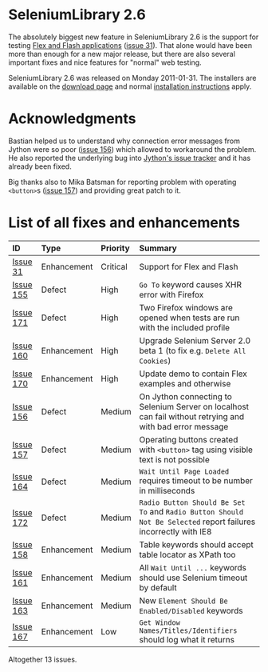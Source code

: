 

# SeleniumLibrary 2.6 #

The absolutely biggest new feature in SeleniumLibrary 2.6 is the support for testing [Flex and Flash applications](FlexTesting.md) ([issue 31](https://code.google.com/p/robotframework-seleniumlibrary/issues/detail?id=31)). That alone would have been more than enough for a new major release, but there are also several important fixes and nice features for "normal" web testing.

SeleniumLibrary 2.6 was released on Monday 2011-01-31. The installers are available on the [download page](http://code.google.com/p/robotframework-seleniumlibrary/downloads/list) and normal [installation instructions](InstallationInstructions.md) apply.

# Acknowledgments #

Bastian helped us to understand why connection error messages from Jython were so poor ([issue 156](https://code.google.com/p/robotframework-seleniumlibrary/issues/detail?id=156)) which allowed to workaround the problem. He also reported the underlying bug into [Jython's issue tracker](http://bugs.jython.org/issue1697) and it has already been fixed.

Big thanks also to Mika Batsman for reporting problem with operating `<button>`s ([issue 157](https://code.google.com/p/robotframework-seleniumlibrary/issues/detail?id=157)) and providing great patch to it.

# List of all fixes and enhancements #

| **ID** | **Type** | **Priority** | **Summary** |
|:-------|:---------|:-------------|:------------|
| [Issue 31](https://code.google.com/p/robotframework-seleniumlibrary/issues/detail?id=31) | Enhancement | Critical     | Support for Flex and Flash |
| [Issue 155](https://code.google.com/p/robotframework-seleniumlibrary/issues/detail?id=155) | Defect   | High         | `Go To` keyword causes XHR error with Firefox |
| [Issue 171](https://code.google.com/p/robotframework-seleniumlibrary/issues/detail?id=171) | Defect   | High         | Two Firefox windows are opened when tests are run with the included profile |
| [Issue 160](https://code.google.com/p/robotframework-seleniumlibrary/issues/detail?id=160) | Enhancement | High         | Upgrade Selenium Server 2.0 beta 1 (to fix e.g. `Delete All Cookies`) |
| [Issue 170](https://code.google.com/p/robotframework-seleniumlibrary/issues/detail?id=170) | Enhancement | High         | Update demo to contain Flex examples and otherwise |
| [Issue 156](https://code.google.com/p/robotframework-seleniumlibrary/issues/detail?id=156) | Defect   | Medium       | On Jython connecting to Selenium Server on localhost can fail without retrying and with bad error message |
| [Issue 157](https://code.google.com/p/robotframework-seleniumlibrary/issues/detail?id=157) | Defect   | Medium       | Operating buttons created with `<button>` tag using visible text is not possible |
| [Issue 164](https://code.google.com/p/robotframework-seleniumlibrary/issues/detail?id=164) | Defect   | Medium       | `Wait Until Page Loaded` requires timeout to be number in milliseconds |
| [Issue 172](https://code.google.com/p/robotframework-seleniumlibrary/issues/detail?id=172) | Defect   | Medium       | `Radio Button Should Be Set To` and `Radio Button Should Not Be Selected` report failures incorrectly with IE8 |
| [Issue 158](https://code.google.com/p/robotframework-seleniumlibrary/issues/detail?id=158) | Enhancement | Medium       | Table keywords should accept table locator as XPath too |
| [Issue 161](https://code.google.com/p/robotframework-seleniumlibrary/issues/detail?id=161) | Enhancement | Medium       | All `Wait Until ...` keywords should use Selenium timeout by default |
| [Issue 163](https://code.google.com/p/robotframework-seleniumlibrary/issues/detail?id=163) | Enhancement | Medium       | New `Element Should Be Enabled/Disabled` keywords |
| [Issue 167](https://code.google.com/p/robotframework-seleniumlibrary/issues/detail?id=167) | Enhancement | Low          | `Get Window Names/Titles/Identifiers` should log what it returns |

Altogether 13 issues.